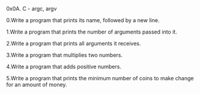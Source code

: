 0x0A. C - argc, argv

0.Write a program that prints its name, followed by a new line.

1.Write a program that prints the number of arguments passed into it.

2.Write a program that prints all arguments it receives.

3.Write a program that multiplies two numbers.

4.Write a program that adds positive numbers.

5.Write a program that prints the minimum number of coins to make change for an amount of money.
